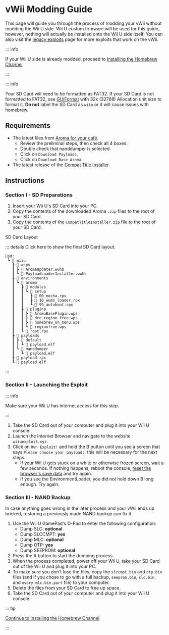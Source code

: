 # vWii Modding Guide

This page will guide you through the process of modding your vWii without modding the Wii U side. Wii U custom firmware will be used for this guide, however, nothing will actually be installed onto the Wii U side itself. You can also visit the [legacy exploits](legacy-exploits) page for more exploits that work on the vWii.

::: info

If your Wii U side is already modded, proceed to [Installing the Homebrew Channel](vwii-homebrew-channel)

:::

::: info

Your SD Card will need to be formatted as FAT32. If your SD Card is not formatted to FAT32, use [GUIFormat](http://ridgecrop.co.uk/index.htm?guiformat.htm) with 32k (32768) Allocation unit size to format it. **Do not** label the SD Card as `wiiu` or it will cause issues with homebrew.

## Requirements

- The latest files from [Aroma for your café](https://aroma.foryour.cafe/).
  - Review the preliminal steps, then check all 4 boxes.
  - Double check that nanddumper is selected.
  - Click on `Download Payloads`.
  - Click on `Download Base Aroma`.
- The latest release of the [Compat Title Installer](https://hb-app.store/wiiu/CompatTitleInstaller).

## Instructions

### Section I - SD Preparations

1. Insert your Wii U's SD Card into your PC.
2. Copy the contents of the downloaded Aroma _`.zip`_ files to the root of your SD Card.
3. Copy the contents of the `CompatTitleInstaller.zip` file to the root of your SD Card.

SD Card Layout

::: details Click here to show the final SD Card layout.

```
💾sd:
 ┗ 📁 wiiu
   ┣ 📁 apps
   ┃ ┣ 📄 AromaUpdater.wuhb
   ┃ ┗ 📄 PayloadLoaderInstaller.wuhb
   ┣ 📁 environments
   ┃ ┗ 📁 aroma
   ┃   ┣ 📁 modules
   ┃   ┃ ┗ 📁 setup
   ┃   ┃   ┣ 📄 00_mocha.rpx
   ┃   ┃   ┣ 📄 10_wums_loader.rpx
   ┃   ┃   ┗ 📄 99_autoboot.rpx
   ┃   ┣ 📁 plugins
   ┃   ┃ ┣ 📄 AromaBasePlugin.wps
   ┃   ┃ ┣ 📄 drc_region_free.wps
   ┃   ┃ ┣ 📄 homebrew_on_menu.wps
   ┃   ┃ ┗ 📄 regionfree.wps
   ┃   ┗ 📄 root.rpx
   ┣ 📁 payloads
   ┃ ┣ 📁 default
   ┃ ┃ ┗ 📁 payload.elf
   ┃ ┗ 📁 nanddumper
   ┃   ┗ 📄 payload.elf
   ┣ 📄 payload.rpx
   ┗ 📄 payload.elf
```

:::

### Section II - Launching the Exploit

::: info

Make sure your Wii U has internet access for this step.

:::

1. Take the SD Card out of your computer and plug it into your Wii U console.
2. Launch the Internet Browser and navigate to the website `wiiuexploit.xyz`.
3. Click on `Run Exploit!` and hold the B button until you see a screen that says `Please choose your payload:`, this will be necessary for the next steps.
   - If your Wii U gets stuck on a white or otherwise frozen screen, wait a few seconds. If nothing happens, reboot the console, [reset the browser's save data](https://en-americas-support.nintendo.com/app/answers/detail/a_id/1507/~/how-to-delete-the-internet-browser-history) and try again.
   - If you see the EnvironmentLoader, you did not hold down B long enough. Try again.

### Section III - NAND Backup

In case anything goes wrong in the later process and your vWii ends up bricked, restoring a previously made NAND backup can fix it.

1. Use the Wii U GamePad's D-Pad to enter the following configuration:
   - Dump SLC: **optional**
   - Dump SLCCMPT: **yes**
   - Dump MLC: **optional**
   - Dump OTP: **yes**
   - Dump SEEPROM: **optional**
2. Press the A button to start the dumping process.
3. When the process completed, power off your Wii U, take your SD Card out of the Wii U and plug it into your PC.
4. To make sure you don't lose the files, copy the `slccmpt.bin` and `otp.bin` files (and if you chose to go with a full backup, `seeprom.bin`, `slc.bin`, and `every mlc.bin.part` file) to your computer.
5. Delete the files from your SD Card to free up space.
6. Take the SD Card out of your computer and plug it into your Wii U console.

::: tip

[Continue to installing the Homebrew Channel](vwii-homebrew-channel-no-wiiu-mods)

:::
